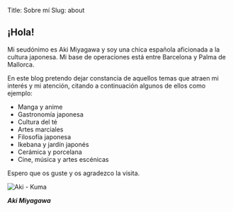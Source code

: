 Title: Sobre mí
Slug: about



## ¡Hola!

Mi seudónimo es Aki Miyagawa y soy una chica española aficionada a la cultura japonesa. Mi base de operaciones está entre Barcelona y Palma de Mallorca.

En este blog pretendo dejar constancia de aquellos temas que atraen mi interés y mi atención, citando a continuación algunos de ellos como ejemplo:

* Manga y anime
* Gastronomía japonesa
* Cultura del té
* Artes marciales
* Filosofía japonesa
* Ikebana y jardín japonés
* Cerámica y porcelana
* Cine, música y artes escénicas

Espero que os guste y os agradezco la visita.

![Aki - Kuma]({static}/images/aki_kuma.jpeg)

***Aki Miyagawa***
